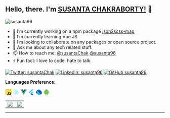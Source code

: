 ## Hello, there. I'm [SUSANTA CHAKRABORTY!](https://susanta96.github.io) 👋

<p align="left"> <img src="https://komarev.com/ghpvc/?username=susanta96&color=blueviolet&style=flat-square" alt="susanta96" /> </p>
<!--
**susanta96/susanta96** is a ✨ _special_ ✨ repository because its `README.md` (this file) appears on your GitHub profile. -->

- 🔭 I’m currently working on a npm package [json2scss-map](https://www.npmjs.com/package/json2scss-map)
- 🌱 I’m currently learning Vue JS
- 👯 I’m looking to collaborate on any packages or open source project.
- 💬 Ask me about any tech related stuff.
- 📫 How to reach me: [@susantaChak](https://twitter.com/susantaChak) [@susanta96](https://www.linkedin.com/in/susanta96/)
- ⚡ Fun fact: I love to code. hate to talk.

[![Twitter: susantaChak](https://img.shields.io/twitter/follow/susantaChak?style=social)](https://twitter.com/susantaChak)
[![Linkedin: susanta96](https://img.shields.io/badge/-susanta96-blue?style=flat-square&logo=Linkedin&logoColor=white&link=https://www.linkedin.com/in/susanta96/)](https://www.linkedin.com/in/susanta96/)
[![GitHub susanta96](https://img.shields.io/github/followers/susanta96?label=follow&style=social)](https://github.com/susanta96)

**Languages Preference:**

<code><img height="20" src="https://raw.githubusercontent.com/github/explore/80688e429a7d4ef2fca1e82350fe8e3517d3494d/topics/javascript/javascript.png"></code>
<code><img height="20" src="https://raw.githubusercontent.com/github/explore/80688e429a7d4ef2fca1e82350fe8e3517d3494d/topics/react/react.png"></code>
<code><img height="20" src="https://raw.githubusercontent.com/github/explore/80688e429a7d4ef2fca1e82350fe8e3517d3494d/topics/vue/vue.png"></code>
<code><img height="20" src="https://raw.githubusercontent.com/github/explore/80688e429a7d4ef2fca1e82350fe8e3517d3494d/topics/flutter/flutter.png"></code>
<code><img height="20" src="https://raw.githubusercontent.com/github/explore/80688e429a7d4ef2fca1e82350fe8e3517d3494d/topics/dart/dart.png"></code>
<code><img height="20" src="https://raw.githubusercontent.com/github/explore/80688e429a7d4ef2fca1e82350fe8e3517d3494d/topics/android/android.png"></code>

<table>
  <tr>
    <td align="center">
      <img align="left" src="https://github-readme-stats.vercel.app/api?username=susanta96&theme=vue&count_private=true&show_icons=true" />
    </td>
    <td align="center">
      <img align="left" src="https://github-readme-stats.quantumlytangled.vercel.app/api/top-langs/?username=susanta96&theme=vue&layout=compact&count_private=true" />
    </td>
  </tr>
</table>
<hr/>
